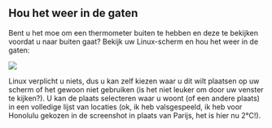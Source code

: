<?php require("../../entete.php");?> <?php require("../../base.php");?> <?php require("../../fonctions.php");?>

<div id="corps">

<h2>Hou het weer in de gaten</h2>

<p>Bent u het moe om een thermometer buiten te hebben en deze te bekijken 
voordat u naar buiten gaat? Bekijk uw Linux-scherm en hou het weer in de gaten:</p>

<img src="Images/weather.png" />

<p>Linux verplicht u niets, dus u kan zelf kiezen waar u dit wilt plaatsen op uw
scherm of het gewoon niet gebruiken (is het niet leuker om door uw venster te kijken?). U kan
de plaats selecteren waar u woont (of een andere plaats) in een volledige lijst van locaties
(ok, ik heb valsgespeeld, ik heb voor Honolulu gekozen in de screenshot in plaats van Parijs, het is hier nu 
2°C!).</p>

</div>
</body>
</html>
